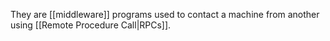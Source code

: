 They are [[middleware]] programs used to contact a machine from another using [[Remote Procedure Call|RPCs]].